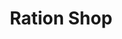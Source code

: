 ---
title: "Ration Shop"
url: /edappon/ration-shop-pandalam-mavelikkara-road/
shop: Lebensmittel
---